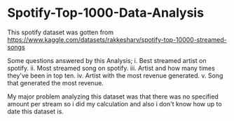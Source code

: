 # Spotify-Top-1000-Data-Analysis
This spotify dataset was gotten from https://www.kaggle.com/datasets/rakkesharv/spotify-top-10000-streamed-songs 

Some questions answered by this Analysis;
i. Best streamed artist on spotify.
ii. Most streamed song on spotify.
iii. Artist and how many times they've been in top ten.
iv. Artist with the most revenue generated.
v. Song that generated the most revenue.


My major problem analyzing this dataset was that there was no specified amount per stream so i did my calculation and also i don't know how up to date this dataset is.
